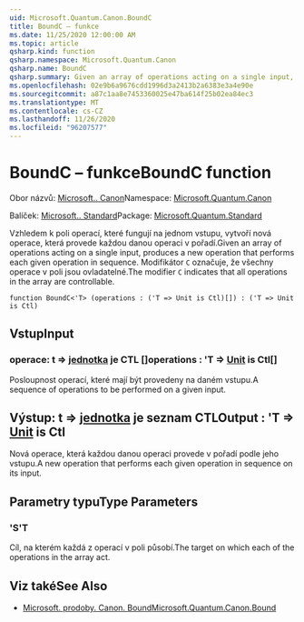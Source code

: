 ```yaml
---
uid: Microsoft.Quantum.Canon.BoundC
title: BoundC – funkce
ms.date: 11/25/2020 12:00:00 AM
ms.topic: article
qsharp.kind: function
qsharp.namespace: Microsoft.Quantum.Canon
qsharp.name: BoundC
qsharp.summary: Given an array of operations acting on a single input, produces a new operation that performs each given operation in sequence. The modifier `C` indicates that all operations in the array are controllable.
ms.openlocfilehash: 02e9b6a9676cdd1996d3a2413b2a6383e3a4e90e
ms.sourcegitcommit: a87c1aa8e7453360025e47ba614f25b02ea84ec3
ms.translationtype: MT
ms.contentlocale: cs-CZ
ms.lasthandoff: 11/26/2020
ms.locfileid: "96207577"
---
```

# <a name="boundc-function"></a><span data-ttu-id="ebc96-102">BoundC – funkce</span><span class="sxs-lookup"><span data-stu-id="ebc96-102">BoundC function</span></span>

<span data-ttu-id="ebc96-103">Obor názvů: [Microsoft.. Canon](xref:Microsoft.Quantum.Canon)</span><span class="sxs-lookup"><span data-stu-id="ebc96-103">Namespace: [Microsoft.Quantum.Canon](xref:Microsoft.Quantum.Canon)</span></span>

<span data-ttu-id="ebc96-104">Balíček: [Microsoft.. Standard](https://nuget.org/packages/Microsoft.Quantum.Standard)</span><span class="sxs-lookup"><span data-stu-id="ebc96-104">Package: [Microsoft.Quantum.Standard](https://nuget.org/packages/Microsoft.Quantum.Standard)</span></span>


<span data-ttu-id="ebc96-105">Vzhledem k poli operací, které fungují na jednom vstupu, vytvoří nová operace, která provede každou danou operaci v pořadí.</span><span class="sxs-lookup"><span data-stu-id="ebc96-105">Given an array of operations acting on a single input, produces a new operation that performs each given operation in sequence.</span></span>
<span data-ttu-id="ebc96-106">Modifikátor `C` označuje, že všechny operace v poli jsou ovladatelné.</span><span class="sxs-lookup"><span data-stu-id="ebc96-106">The modifier `C` indicates that all operations in the array are controllable.</span></span>

```qsharp
function BoundC<'T> (operations : ('T => Unit is Ctl)[]) : ('T => Unit is Ctl)
```


## <a name="input"></a><span data-ttu-id="ebc96-107">Vstup</span><span class="sxs-lookup"><span data-stu-id="ebc96-107">Input</span></span>

### <a name="operations--t--unit--is-ctl"></a><span data-ttu-id="ebc96-108">operace: t => [jednotka](xref:microsoft.quantum.lang-ref.unit)  je CTL []</span><span class="sxs-lookup"><span data-stu-id="ebc96-108">operations : 'T => [Unit](xref:microsoft.quantum.lang-ref.unit)  is Ctl[]</span></span>

<span data-ttu-id="ebc96-109">Posloupnost operací, které mají být provedeny na daném vstupu.</span><span class="sxs-lookup"><span data-stu-id="ebc96-109">A sequence of operations to be performed on a given input.</span></span>



## <a name="output--t--unit--is-ctl"></a><span data-ttu-id="ebc96-110">Výstup: t => [jednotka](xref:microsoft.quantum.lang-ref.unit)  je seznam CTL</span><span class="sxs-lookup"><span data-stu-id="ebc96-110">Output : 'T => [Unit](xref:microsoft.quantum.lang-ref.unit)  is Ctl</span></span>

<span data-ttu-id="ebc96-111">Nová operace, která každou danou operaci provede v pořadí podle jeho vstupu.</span><span class="sxs-lookup"><span data-stu-id="ebc96-111">A new operation that performs each given operation in sequence on its input.</span></span>

## <a name="type-parameters"></a><span data-ttu-id="ebc96-112">Parametry typu</span><span class="sxs-lookup"><span data-stu-id="ebc96-112">Type Parameters</span></span>

### <a name="t"></a><span data-ttu-id="ebc96-113">'S</span><span class="sxs-lookup"><span data-stu-id="ebc96-113">'T</span></span>

<span data-ttu-id="ebc96-114">Cíl, na kterém každá z operací v poli působí.</span><span class="sxs-lookup"><span data-stu-id="ebc96-114">The target on which each of the operations in the array act.</span></span>

## <a name="see-also"></a><span data-ttu-id="ebc96-115">Viz také</span><span class="sxs-lookup"><span data-stu-id="ebc96-115">See Also</span></span>

- [<span data-ttu-id="ebc96-116">Microsoft. prodoby. Canon. Bound</span><span class="sxs-lookup"><span data-stu-id="ebc96-116">Microsoft.Quantum.Canon.Bound</span></span>](xref:Microsoft.Quantum.Canon.Bound)